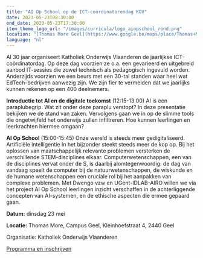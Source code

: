 ```yaml
---
title: "AI Op School op de ICT-coördinatorendag KOV"
date: 2023-05-23T08:30:00
end_date: 2023-05-23T17:30:00
item_theme_logo_url: "/images/curricula/logo_aiopschool_rond.png"
location: "[Thomas More Geel](https://www.google.be/maps/place/Thomas+More+-+Campus+Geel/@51.1609429,4.9592103,17z/data=!3m1!4b1!4m6!3m5!1s0x47c14c011b4bcb87:0xb5b970e9f2a6ce42!8m2!3d51.1609429!4d4.961399!16s%2Fg%2F1q5gn5kgc)"
language: "nl"
---
```


Al 30 jaar organiseert Katholiek Onderwijs Vlaanderen de jaarlijkse ICT-coördinatordag. Op deze dag voorzien ze o.a. een gevarieerd en uitgebreid aanbod IT-sessies die zowel technisch als pedagogisch ingevuld worden. Anderzijds voorzien we een beurs met een 30-tal standen waar heel wat EdTech-bedrijven aanwezig zijn. We zijn fier te vermelden dat we jaarlijks kunnen rekenen op een 400 deelnemers.

**Introductie tot AI en de digitale toekomst** (12:15-13:00)
AI is een paraplubegrip. Wat zit onder deze paraplu verstopt? In deze presentatie bekijken we de stand van zaken. Vervolgens gaan we in op de slimme tools die ongetwijfeld het onderwijs zullen infiltreren. Hoe kunnen leerlingen en leerkrachten hiermee omgaan?  

**AI Op School** (15:00-15:45)
Onze wereld is steeds meer gedigitaliseerd. Artificiële intelligentie In het bijzonder steekt steeds meer de kop op. Bij het oplossen van maatschappelijk relevante problemen versterken de verschillende STEM-disciplines elkaar. Computerwetenschappen, een van de disciplines vervat onder de S, is daarbij alomtegenwoordig: de dag van vandaag speelt de computer bij de natuurwetenschappen, de wiskunde en de humane wetenschappen een cruciale rol bij het aanpakken van complexe problemen.
Met Dwengo vzw en UGent-IDLAB-AIRO willen we via het project AI Op School leerlingen inzicht verschaffen in de achterliggende concepten van AI-systemen, en de ethische aspecten die ermee gepaard gaan.

**Datum:** dinsdag 23 mei 

**Locatie:** Thomas More, Campus Geel, Kleinhoefstraat 4, 2440 Geel 

Organisatie: Katholiek Onderwijs Vlaanderen

[Programma en inschrijven](http://www.ictcoordinatordag.be/)
